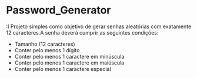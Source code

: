 # Password_Generator
:I
Projeto simples como objetivo de gerar senhas aleatórias com exatamente 12 caracteres.A senha deverá cumprir as seguintes condições:
  * Tamanho (12 caracteres)
  * Conter pelo menos 1 dígito
  * Conter pelo menos 1 caractere em minúscula
  * Conter pelo menos 1 caractere em maiúscula
  * Conter pelo menos 1 caractere especial
  
 

  
  

